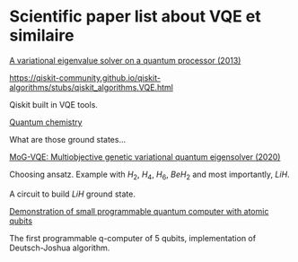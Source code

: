 # Scientific paper list about VQE et similaire

[A variational eigenvalue solver on a quantum processor (2013)](https://arxiv.org/pdf/1304.3061)

https://qiskit-community.github.io/qiskit-algorithms/stubs/qiskit_algorithms.VQE.html

Qiskit built in VQE tools.

[Quantum chemistry](https://chemistry.com.pk/books/quantum-chemistry-2e-mcquarrie/)

What are those ground states...

[MoG-VQE: Multiobjective genetic variational quantum eigensolver (2020)](https://arxiv.org/pdf/2007.04424)

Choosing ansatz. Example with $H_2$, $H_4$, $H_6$, $BeH_2$ and most importantly, $LiH$.

A circuit to build $LiH$ ground state.

[Demonstration of small programmable quantum computer with atomic qubits](https://arxiv.org/pdf/1603.04512)

The first programmable q-computer of 5 qubits, implementation of Deutsch-Joshua algorithm.
